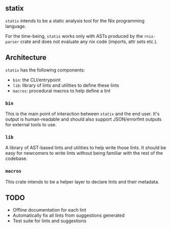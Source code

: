 ## statix

`statix` intends to be a static analysis tool for the
Nix programming language.

For the time-being, `statix` works only with ASTs
produced by the `rnix-parser` crate and does not evaluate
any nix code (imports, attr sets etc.). 

## Architecture

`statix` has the following components:

- `bin`: the CLI/entrypoint
- `lib`: library of lints and utilities to define these
  lints
- `macros`: procedural macros to help define a lint

### `bin`

This is the main point of interaction between `statix`
and the end user. It's output is human-readable and should
also support JSON/errorfmt outputs for external tools to
use.

### `lib`

A library of AST-based lints and utilities to help write
those lints. It should be easy for newcomers to write lints
without being familiar with the rest of the codebase.

### `macros`

This crate intends to be a helper layer to declare lints and
their metadata.

## TODO

- Offline documentation for each lint
- Automatically fix all lints from suggestions generated
- Test suite for lints and suggestions
